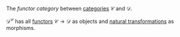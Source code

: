 The *functor category* between [categories](/docs/math/defs/cat.qmd) 
$\mathcal{C}$ and $\mathcal{D}$.

$\mathcal{D}^\mathcal{C}$ has all [functors](/docs/math/defs/functor.qmd) 
$\mathcal{C} \rightarrow \mathcal{D}$ as objects and 
[natural transformations](/docs/math/defs/natural_transformation.qmd) as
 morphisms.
 